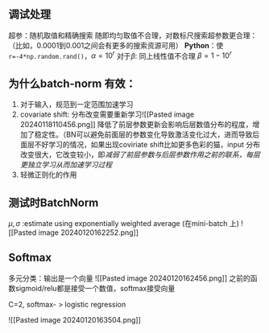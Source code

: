 ## 调试处理
超参：随机取值和精确搜索
随即均匀取值不合理，对数标尺搜索超参数更合理：（比如，0.0001到0.001之间会有更多的搜索资源可用）
**Python**：使`r=-4*np.random.rand()`，$\alpha = 10^r$
对于$\beta$: 同上线性值不合理 $\beta = 1-10^r$



## 为什么batch-norm 有效：
1. 对于输入，规范到一定范围加速学习
2. covariate shift: 分布改变需要重新学习![[Pasted image 20240118110456.png]]
	降低了前层参数更新会影响后层数值分布的程度，增加了稳定性。（BN可以避免前面层的参数变化导致激活变化过大，进而导致后面层不好学习的情况，如果出现coviriate shift比如更多色彩的猫，input 分布改变很大，它改变较小，即*减弱了前层参数与后层参数作用之前的联系，每层更独立学习从而加速学习过程*
3. 轻微正则化的作用
## 测试时BatchNorm


$\mu ,\sigma$ :estimate using exponentially weighted average (在mini-batch 上)
![[Pasted image 20240120162252.png]]

## Softmax
多元分类：输出是一个向量
![[Pasted image 20240120162456.png]]
之前的函数sigmoid/relu都是接受一个数值，softmax接受向量

C=2, softmax- > logistic regression

![[Pasted image 20240120163504.png]]
